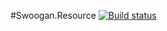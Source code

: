 #Swoogan.Resource
[![Build status](https://ci.appveyor.com/api/projects/status/q08he4xtsn33d2xx?svg=true)](https://ci.appveyor.com/project/Swoogan/swoogan-resource)
